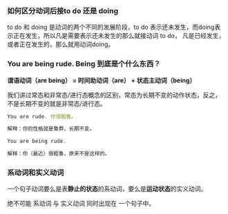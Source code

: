 ### 如何区分动词后接to do 还是 doing

to do 和 doing 是动词的两个不同的发展阶段，to do 表示还未发生，而doing表示正在发生，所以凡是需要表示还未发生的那么就接动词 to do， 凡是已经发生，或者正在发生的，那么就用动词doing。

### You are being rude. Being 到底是个什么东西？

**谓语动词（are being） = 时间助动词（are） + 状态主动词（being）**

我们讲过常态和非常态/进行态概念的区别，常态为长期不变的动作状态，反之，不是长期不变的就是非常态/进行态。

```js
You are rude. 你很粗鲁。

解释：你的性格就是鲁莽，长期不变。

You are being rude.

解释：你（最近）很粗鲁，原来不是这样的。
```

### 系动词和实义动词

一个句子动词要么是表**静止的状态**的系动词，要么是**运动状态**的实义动词。

绝不可能 系动词 与 实义动词 同时出现在 一个句子中。